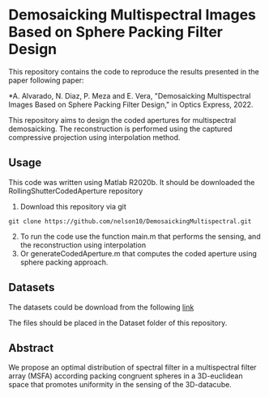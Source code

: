 # Demosaicking Multispectral Images Based on Sphere Packing Filter Design

This repository contains the code to reproduce the results presented in the paper following paper:

*A. Alvarado, N. Diaz, P. Meza and E. Vera, "Demosaicking Multispectral Images Based on Sphere Packing Filter Design," in Optics Express, 2022.

This repository aims to design the coded apertures for multispectral demosaicking. The reconstruction is performed using the captured compressive projection using interpolation method.

## Usage

This code was written using Matlab R2020b. It should be downloaded the RollingShutterCodedAperture repository
1. Download this repository via git 
```
git clone https://github.com/nelson10/DemosaickingMultispectral.git
```
2. To run the code use the function main.m that performs the sensing, and the reconstruction using interpolation
3. Or generateCodedAperture.m that computes the coded aperture using sphere packing approach.


## Datasets

The datasets could be download from the following [link](https://www1.cs.columbia.edu/CAVE/databases/multispectral/)

The files should be placed in the Dataset folder of this repository.



## Abstract

We propose an optimal distribution of spectral filter in a multispectral filter array (MSFA) according packing congruent spheres in a 3D-euclidean space that promotes uniformity in the sensing of the 3D-datacube.
